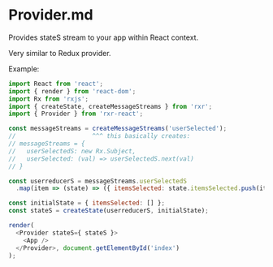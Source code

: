 # Provider.md

Provides stateS stream to your app within React context.

Very similar to Redux provider.

Example:

```javascript
import React from 'react';
import { render } from 'react-dom';
import Rx from 'rxjs';
import { createState, createMessageStreams } from 'rxr';
import { Provider } from 'rxr-react';

const messageStreams = createMessageStreams('userSelected');
//                     ^^^ this basically creates:
// messageStreams = {
//   userSelectedS: new Rx.Subject,
//   userSelected: (val) => userSelectedS.next(val)
// }

const userreducerS = messageStreams.userSelectedS
  .map(item => (state) => ({ itemsSelected: state.itemsSelected.push(item) }));

const initialState = { itemsSelected: [] };
const stateS = createState(userreducerS, initialState);

render(
  <Provider stateS={ stateS }>
    <App />
  </Provider>, document.getElementById('index')
);
```
